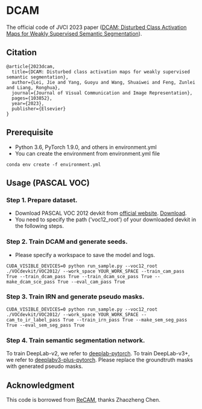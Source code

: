 # DCAM
The official code of JVCI 2023 paper ([DCAM: Disturbed Class Activation Maps for Weakly Supervised Semantic Segmentation](https://www.sciencedirect.com/science/article/pii/S1047320323001025?via%3Dihub)).

## Citation
```
@article{2023dcam,
  title={DCAM: Disturbed class activation maps for weakly supervised semantic segmentation},
  author={Lei, Jie and Yang, Guoyu and Wang, Shuaiwei and Feng, Zunlei and Liang, Ronghua},
  journal={Journal of Visual Communication and Image Representation},
  pages={103852},
  year={2023},
  publisher={Elsevier}
}
```

## Prerequisite
- Python 3.6, PyTorch 1.9.0, and others in environment.yml
- You can create the environment from environment.yml file
```
conda env create -f environment.yml
```
## Usage (PASCAL VOC)
### Step 1. Prepare dataset.
- Download PASCAL VOC 2012 devkit from [official website](http://host.robots.ox.ac.uk/pascal/VOC/voc2012/#devkit). [Download](http://host.robots.ox.ac.uk/pascal/VOC/voc2012/VOCtrainval_11-May-2012.tar). 
- You need to specify the path ('voc12_root') of your downloaded devkit in the following steps.
### Step 2. Train DCAM and generate seeds.
- Please specify a workspace to save the model and logs.
```
CUDA_VISIBLE_DEVICES=0 python run_sample.py --voc12_root ./VOCdevkit/VOC2012/ --work_space YOUR_WORK_SPACE --train_cam_pass True --train_dcam_pass True --train_dcam_sce_pass True --make_dcam_sce_pass True --eval_cam_pass True 
```
### Step 3. Train IRN and generate pseudo masks.
```
CUDA_VISIBLE_DEVICES=0 python run_sample.py --voc12_root ./VOCdevkit/VOC2012/ --work_space YOUR_WORK_SPACE --cam_to_ir_label_pass True --train_irn_pass True --make_sem_seg_pass True --eval_sem_seg_pass True 
```
### Step 4. Train semantic segmentation network.
To train DeepLab-v2, we refer to [deeplab-pytorch](https://github.com/kazuto1011/deeplab-pytorch). 
To train DeepLab-v3+, we refer to [deeplabv3-plus-pytorch](https://github.com/bubbliiiing/deeplabv3-plus-pytorch). 
Please replace the groundtruth masks with generated pseudo masks.

## Acknowledgment
This code is borrowed from [ReCAM](https://github.com/zhaozhengChen/ReCAM), thanks Zhaozheng Chen.
